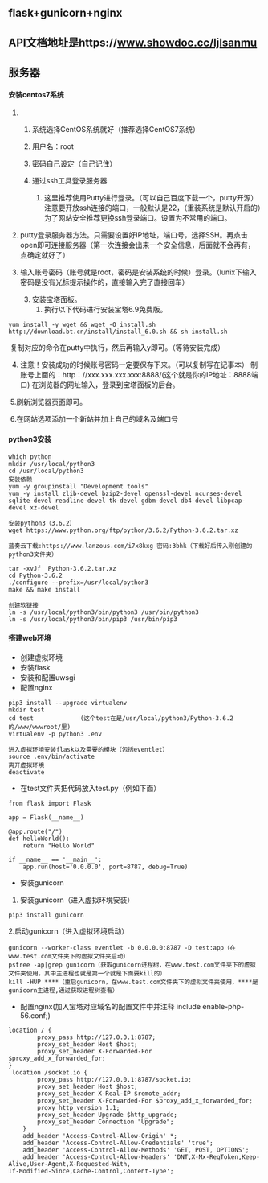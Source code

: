 ## flask+gunicorn+nginx
## API文档地址是https://www.showdoc.cc/ljlsanmu
## 服务器

 ####  安装centos7系统

1. 1.  系统选择CentOS系统就好（推荐选择CentOS7系统）
   2.  用户名：root
   3.  密码自己设定（自己记住）

    4.  通过ssh工具登录服务器
        1. 这里推荐使用Putty进行登录。（可以自己百度下载一个，putty开源） 注意要开放ssh连接的端口，一般默认是22，（重装系统是默认开启的）为了网站安全推荐更换ssh登录端口。设置为不常用的端口。
2. putty登录服务器方法。只需要设置好IP地址，端口号，选择SSH。再点击open即可连接服务器（第一次连接会出来一个安全信息，后面就不会再有，点确定就好了）
3. 输入账号密码（账号就是root，密码是安装系统的时候）登录。（lunix下输入密码是没有光标提示操作的，直接输入完了直接回车）

   3. 安装宝塔面板。
      1. 执行以下代码进行安装宝塔6.9免费版。

```
yum install -y wget && wget -O install.sh http://download.bt.cn/install/install_6.0.sh && sh install.sh
```

​			复制对应的命令在putty中执行，然后再输入y即可。（等待安装完成）

4. 注意！安装成功的时候账号密码一定要保存下来。（可以复制写在记事本）
   制账号上面的：http：//xxx.xxx.xxx.xxx:8888/(这个就是你的IP地址：8888端口)
   在浏览器的网址输入，登录到宝塔面板的后台。

​	5.刷新浏览器页面即可。

​	6.在网站选项添加一个新站并加上自己的域名及端口号

#### python3安装

```                        cd .. 到   root
which python
mkdir /usr/local/python3 
cd /usr/local/python3                   
安装依赖
yum -y groupinstall "Development tools"
yum -y install zlib-devel bzip2-devel openssl-devel ncurses-devel sqlite-devel readline-devel tk-devel gdbm-devel db4-devel libpcap-devel xz-devel

安装python3（3.6.2）
wget https://www.python.org/ftp/python/3.6.2/Python-3.6.2.tar.xz

蓝奏云下载:https://www.lanzous.com/i7x8kxg 密码:3bhk（下载好后传入刚创建的python3文件夹）

tar -xvJf  Python-3.6.2.tar.xz
cd Python-3.6.2
./configure --prefix=/usr/local/python3
make && make install

创建软链接
ln -s /usr/local/python3/bin/python3 /usr/bin/python3
ln -s /usr/local/python3/bin/pip3 /usr/bin/pip3
```

#### 搭建web环境

* 创建虚拟环境
* 安装flask
* 安装和配置uwsgi
* 配置nginx

```
pip3 install --upgrade virtualenv
mkdir test
cd test             (这个test在是/usr/local/python3/Python-3.6.2的/www/wwwroot/里)
virtualenv -p python3 .env

进入虚拟环境安装flask以及需要的模块（包括eventlet）
source .env/bin/activate
离开虚拟环境
deactivate  
```

* 在test文件夹把代码放入test.py（例如下面）

```
from flask import Flask

app = Flask(__name__)

@app.route("/")
def helloWorld():
    return "Hello World"

if __name__ == '__main__':
    app.run(host='0.0.0.0', port=8787, debug=True)
```

* 安装gunicorn

1. 安装gunicorn（进入虚拟环境安装）

```
pip3 install gunicorn
```

2.启动gunicorn（进入虚拟环境启动）

```
gunicorn --worker-class eventlet -b 0.0.0.0:8787 -D test:app（在www.test.com文件夹下的虚拟文件夹启动）
pstree -ap|grep gunicorn（获取gunicorn进程树，在www.test.com文件夹下的虚拟文件夹使用，其中主进程也就是第一个就是下面要kill的）
kill -HUP ****（重启gunicorn，在www.test.com文件夹下的虚拟文件夹使用，****是gunicorn主进程,通过获取进程树查看）
```




* 配置nginx(加入宝塔对应域名的配置文件中并注释 include enable-php-56.conf;)

```
location / {
        proxy_pass http://127.0.0.1:8787;
        proxy_set_header Host $host;
        proxy_set_header X-Forwarded-For 		$proxy_add_x_forwarded_for;
}
 location /socket.io {
        proxy_pass http://127.0.0.1:8787/socket.io;
        proxy_set_header Host $host;
        proxy_set_header X-Real-IP $remote_addr;
        proxy_set_header X-Forwarded-For $proxy_add_x_forwarded_for;
        proxy_http_version 1.1;
        proxy_set_header Upgrade $http_upgrade;
        proxy_set_header Connection "Upgrade";
    }
    add_header 'Access-Control-Allow-Origin' *;
    add_header 'Access-Control-Allow-Credentials' 'true';
    add_header 'Access-Control-Allow-Methods' 'GET, POST, OPTIONS';
    add_header 'Access-Control-Allow-Headers' 'DNT,X-Mx-ReqToken,Keep-Alive,User-Agent,X-Requested-With,
If-Modified-Since,Cache-Control,Content-Type';
```

